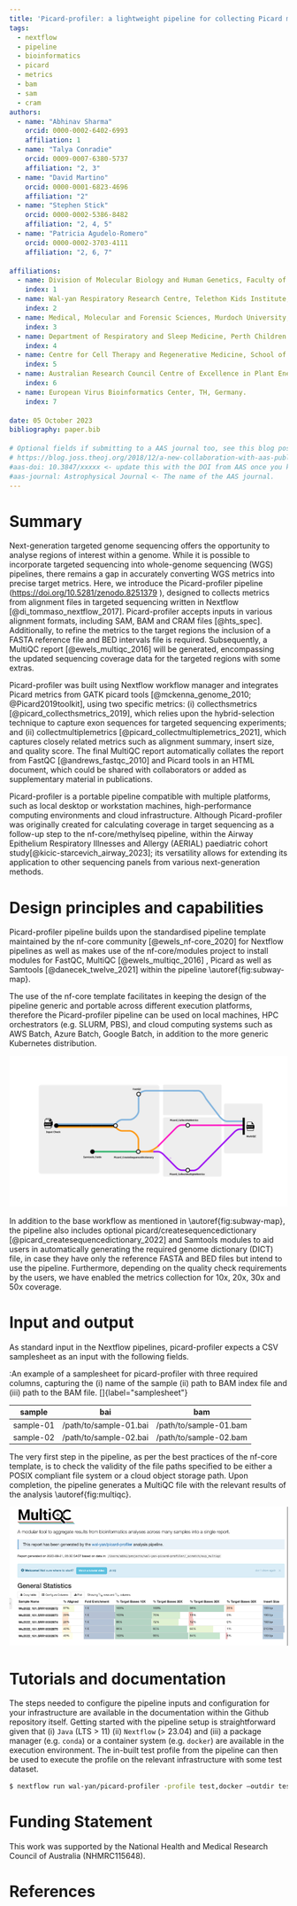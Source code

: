 ```yaml
---
title: 'Picard-profiler: a lightweight pipeline for collecting Picard metrics from targeted sequence mapping files.'
tags:
  - nextflow
  - pipeline
  - bioinformatics
  - picard
  - metrics
  - bam
  - sam
  - cram
authors:
  - name: "Abhinav Sharma"
    orcid: 0000-0002-6402-6993
    affiliation: 1
  - name: "Talya Conradie"
    orcid: 0009-0007-6380-5737
    affiliation: "2, 3"
  - name: "David Martino"
    orcid: 0000-0001-6823-4696
    affiliation: "2"
  - name: "Stephen Stick"
    orcid: 0000-0002-5386-8482
    affiliation: "2, 4, 5"
  - name: "Patricia Agudelo-Romero"
    orcid: 0000-0002-3703-4111
    affiliation: "2, 6, 7"

affiliations:
  - name: Division of Molecular Biology and Human Genetics, Faculty of Medicine and Health Sciences, Stellenbosch University, Cape Town.
    index: 1
  - name: Wal-yan Respiratory Research Centre, Telethon Kids Institute, WA, Australia
    index: 2
  - name: Medical, Molecular and Forensic Sciences, Murdoch University, WA, Australia
    index: 3
  - name: Department of Respiratory and Sleep Medicine, Perth Children’s Hospital for Children, WA, Australia.
    index: 4
  - name: Centre for Cell Therapy and Regenerative Medicine, School of Medicine and Pharmacology, WA, Australia.
    index: 5
  - name: Australian Research Council Centre of Excellence in Plant Energy Biology, School of Molecular Sciences, The University of Western Australia, WA, Australia
    index: 6
  - name: European Virus Bioinformatics Center, TH, Germany.
    index: 7

date: 05 October 2023
bibliography: paper.bib

# Optional fields if submitting to a AAS journal too, see this blog post:
# https://blog.joss.theoj.org/2018/12/a-new-collaboration-with-aas-publishing
#aas-doi: 10.3847/xxxxx <- update this with the DOI from AAS once you know it.
#aas-journal: Astrophysical Journal <- The name of the AAS journal.
---
```


# Summary


Next-generation targeted genome sequencing offers the opportunity to analyse regions of interest within a genome.
While it is possible to incorporate targeted sequencing into whole-genome sequencing (WGS) pipelines, there remains a gap in accurately converting WGS metrics into precise target metrics.
Here, we introduce the Picard-profiler pipeline (https://doi.org/10.5281/zenodo.8251379 ), designed to collects metrics from alignment files in targeted sequencing written in Nextflow [@di_tommaso_nextflow_2017].
Picard-profiler accepts inputs in various alignment formats, including SAM, BAM and CRAM files [@hts_spec].
Additionally, to refine the metrics to the target regions the inclusion of a FASTA reference file and BED intervals file is required.
Subsequently, a MultiQC report [@ewels_multiqc_2016] will be generated, encompassing the updated sequencing coverage data for the targeted regions with some extras.

Picard-profiler was built using Nextflow workflow manager and integrates Picard metrics from
GATK picard tools [@mckenna_genome_2010; @Picard2019toolkit], using two specific metrics: (i) collecthsmetrics [@picard_collecthsmetrics_2019], which relies upon the hybrid-selection technique to capture exon sequences for targeted sequencing experiments; and
(ii) collectmultiplemetrics [@picard_collectmultiplemetrics_2021], which captures closely related metrics such as alignment summary, insert size, and quality score.
The final MultiQC report automatically collates the report from FastQC [@andrews_fastqc_2010] and Picard tools in an HTML document, which could be shared with collaborators or added as supplementary material in publications.

Picard-profiler is a portable pipeline compatible with multiple platforms, such as local desktop or workstation machines, high-performance computing environments and cloud infrastructure.
Although Picard-profiler was originally created for calculating coverage in target sequencing as a follow-up step to the nf-core/methylseq pipeline, within the Airway Epithelium Respiratory Illnesses and Allergy (AERIAL) paediatric cohort study[@kicic-starcevich_airway_2023]; its versatility allows for extending its application to other sequencing panels from various next-generation methods.


# Design principles and capabilities

Picard-profiler pipeline builds upon the standardised pipeline template maintained by the nf-core community [@ewels_nf-core_2020] for Nextflow  pipelines as well as makes use of the nf-core/modules project to install modules for FastQC, MultiQC [@ewels_multiqc_2016] , Picard as well as Samtools [@danecek_twelve_2021] within the pipeline \autoref{fig:subway-map}.


The use of the nf-core template facilitates in keeping the design of the pipeline generic and portable across different execution platforms, therefore the Picard-profiler pipeline can be used on local machines, HPC orchestrators (e.g. SLURM, PBS), and cloud computing systems such as AWS Batch, Azure Batch, Google Batch, in addition to the more generic Kubernetes distribution.


![Subway map for various steps in the picard-profiler pipeline.\label{fig:subway-map}](subway_pic.svg)

In addition to the base workflow as mentioned in \autoref{fig:subway-map}, the pipeline also includes optional picard/createsequencedictionary [@picard_createsequencedictionary_2022] and Samtools modules to aid users in automatically generating the required genome dictionary (DICT) file, in case they have only the reference FASTA and BED files but intend to use the pipeline. Furthermore, depending on the quality check requirements by the users, we have enabled the metrics collection for 10x, 20x, 30x and 50x coverage.

# Input and output

As standard input in the Nextflow pipelines, picard-profiler expects a CSV samplesheet as an input with the following fields.

:An example of a samplesheet for picard-profiler with three required columns, capturing the (i) name of the sample (ii) path to BAM index file and (iii) path to the BAM file. []{label="samplesheet"}

| sample    | bai                    | bam                        |
|-----------|------------------------|----------------------------|
| sample-01 | /path/to/sample-01.bai | /path/to/sample-01.bam     |
| sample-02 | /path/to/sample-02.bai | /path/to/sample-02.bam     |


The very first step in the pipeline, as per the best practices of the nf-core template, is to check the validity of the file paths specified to be either a POSIX compliant file system or a cloud object storage path. Upon completion, the pipeline generates a MultiQC file with the relevant results of the analysis \autoref{fig:multiqc}.

![MultiQC report generated for Picard-profiler highlighting the refine metrics from targeted sequencing at 10X, 20X, 30X and 50X coverage.\label{fig:multiqc}](multiqc.tiff)


# Tutorials and documentation

The steps needed to configure the pipeline inputs and configuration for your infrastructure are available in the documentation within the Github repository itself. Getting started with the pipeline setup is straightforward given that (i) `Java` (LTS > 11)  (ii) `Nextflow` (> 23.04) and (iii) a package manager (e.g. `conda`) or a container system (e.g. `docker`) are available in the execution environment. The in-built test profile from the pipeline can then be used to execute the profile on the relevant infrastructure with some test dataset.


```bash
$ nextflow run wal-yan/picard-profiler -profile test,docker –outdir test_results
```

# Funding Statement
This work was supported by the National Health and Medical Research Council of Australia (NHMRC115648).

# References
